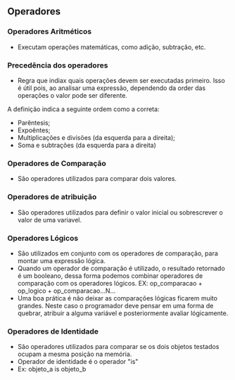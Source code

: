 ## Operadores
### Operadores Aritméticos
- Executam operações matemáticas, como adição, subtração, etc.

### Precedência dos operadores
- Regra que indiax quais operações devem ser executadas primeiro. Isso é útil pois, ao analisar uma expressão, dependendo da order das operações o valor pode ser diferente.

A definição indica a seguinte ordem como a correta:
- Parêntesis;
- Expoêntes;
- Multiplicações e divisões (da esquerda para a direita);
- Soma e subtrações (da esquerda para a direita)

### Operadores de Comparação
- São operadores utilizados para comparar dois valores.

### Operadores de atribuição
- São operadores utilizados para definir o valor inicial ou sobrescrever o valor de uma variavel.

### Operadores Lógicos
- São utilizados em conjunto com os operadores de comparação, para montar uma expressão lógica.
- Quando um operador de comparação é utilizado, o resultado retornado é um booleano, dessa forma podemos combinar operadores de comparação com os operadores lógicos.
EX:
op_comparacao + op_logico + op_comparacao...N...
- Uma boa prática é não deixar as comparações lógicas ficarem muito grandes. Neste caso o programador deve pensar em uma forma de quebrar, atribuir a alguma variável e posteriormente avaliar lógicamente. 

### Operadores de Identidade
- São operadores utilizados para comparar se os dois objetos testados ocupam a mesma posição na memória.
- Operador de identidade é o operador "is"
- Ex: objeto_a is objeto_b
